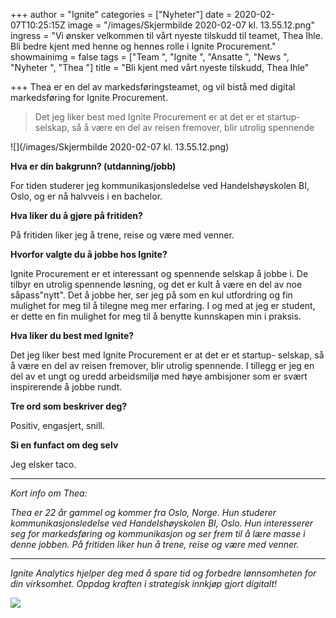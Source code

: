 +++
author = "Ignite"
categories = ["Nyheter"]
date = 2020-02-07T10:25:15Z
image = "/images/Skjermbilde 2020-02-07 kl. 13.55.12.png"
ingress = "Vi ønsker velkommen til vårt nyeste tilskudd til teamet, Thea Ihle. Bli bedre kjent med henne og hennes rolle i Ignite Procurement."
showmainimg = false
tags = ["Team ", "Ignite  ", "Ansatte ", "News ", "Nyheter ", "Thea "]
title = "Bli kjent med vårt nyeste tilskudd, Thea Ihle"

+++
Thea er en del av markedsføringsteamet, og vil bistå med digital markedsføring for Ignite Procurement.

> Det jeg liker best med Ignite Procurement er at det er et startup- selskap, så å være en del av reisen fremover, blir utrolig spennende

![](/images/Skjermbilde 2020-02-07 kl. 13.55.12.png)

**Hva er din bakgrunn? (utdanning/jobb)**

For tiden studerer jeg kommunikasjonsledelse ved Handelshøyskolen BI, Oslo, og er nå halvveis i en bachelor.

**Hva liker du å gjøre på fritiden?**

På fritiden liker jeg å trene, reise og være med venner.

**Hvorfor valgte du å jobbe hos Ignite?**

Ignite Procurement er et interessant og spennende selskap å jobbe i. De tilbyr en utrolig spennende løsning, og det er kult å være en del av noe såpass"nytt". Det å jobbe her, ser jeg på som en kul utfordring og fin mulighet for meg til å tilegne meg mer erfaring. I og med at jeg er student, er dette en fin mulighet for meg til å benytte kunnskapen min i praksis.

**Hva liker du best med Ignite?**

Det jeg liker best med Ignite Procurement er at det er et startup- selskap, så å være en del av reisen fremover, blir utrolig spennende. I tillegg er jeg en del av et ungt og uredd arbeidsmiljø med høye ambisjoner som er svært inspirerende å jobbe rundt.

**Tre ord som beskriver deg?**

Positiv, engasjert, snill.

**Si en funfact om deg selv**

Jeg elsker taco.

***

_Kort info om Thea:_

_Thea er 22 år gammel og kommer fra Oslo, Norge. Hun studerer kommunikasjonsledelse ved Handelshøyskolen BI, Oslo. Hun interesserer seg for markedsføring og kommunikasjon og ser frem til å lære masse i denne jobben. På fritiden liker hun å trene, reise og være med venner._

***

_Ignite Analytics hjelper deg med å spare tid og forbedre lønnsomheten for din virksomhet. Oppdag kraften i strategisk innkjøp gjort digitalt!_

[![](https://www.ignite.no/images/Pr%C3%B8v%20Ignite%20Analytics%20-%201200%20x100.png)](https://www.ignite.no/ignite-analytics/demo/ "Prøv Ignite Analytics")